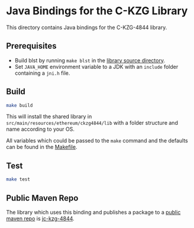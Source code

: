 # Java Bindings for the C-KZG Library

This directory contains Java bindings for the C-KZG-4844 library.

## Prerequisites

* Build blst by running `make blst` in the [library source directory](../../src).
* Set `JAVA_HOME` environment variable to a JDK with an `include` folder containing a `jni.h` file.

## Build

```bash
make build
```

This will install the shared library in `src/main/resources/ethereum/ckzg4844/lib` with a folder
structure and name according to your OS.

All variables which could be passed to the `make` command and the defaults can be found in
the [Makefile](./Makefile).

## Test

```bash
make test
```

## Public Maven Repo

The library which uses this binding and publishes a package to a [public maven repo](https://central.sonatype.com/artifact/io.consensys.protocols/jc-kzg-4844)
is [jc-kzg-4844](https://github.com/ConsenSys/jc-kzg-4844).
